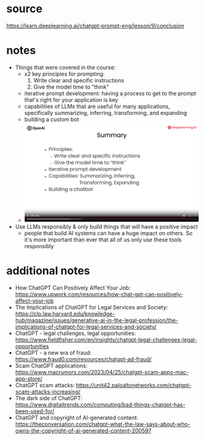 # source
https://learn.deeplearning.ai/chatgpt-prompt-eng/lesson/9/conclusion

# notes
- Things that were covered in the course:
    - x2 key principles for prompting:
        1. Write clear and specific instructions
        2. Give the model time to "think"
    - iterative prompt development: having a process to get to the prompt that's right for your application is key
    - capabilities of LLMs that are useful for many applications, specifically summarizing, inferring, transforming, and expanding
    - building a custom bot
    - ![summary.png](summary.png "summary.png")
- Use LLMs responsibly & only build things that will have a positive impact
    - people that build AI systems can have a huge impact on others. So it's more important than ever that all of us only use these tools responsibly

# additional notes
- How ChatGPT Can Positively Affect Your Job: https://www.upwork.com/resources/how-chat-gpt-can-positively-affect-your-job
- The Implications of ChatGPT for Legal Services and Society: https://clp.law.harvard.edu/knowledge-hub/magazine/issues/generative-ai-in-the-legal-profession/the-implications-of-chatgpt-for-legal-services-and-society/
- ChatGPT - legal challenges, legal opportunities: https://www.fieldfisher.com/en/insights/chatgpt-legal-challenges-legal-opportunities
- ChatGPT - a new era of fraud: https://www.fraud0.com/resources/chatgpt-ad-fraud/ 
- Scam ChatGPT applications: https://www.macrumors.com/2023/04/25/chatgpt-scam-apps-mac-app-store/
- ChatGPT scam attacks: https://unit42.paloaltonetworks.com/chatgpt-scam-attacks-increasing/ 
- The dark side of ChatGPT: https://www.digitaltrends.com/computing/bad-things-chatgpt-has-been-used-for/
- ChatGPT and copyright of AI-generated content: https://theconversation.com/chatgpt-what-the-law-says-about-who-owns-the-copyright-of-ai-generated-content-200597
